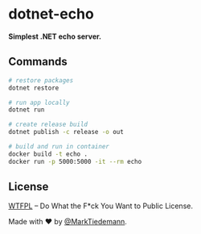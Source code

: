# dotnet-echo

**Simplest .NET echo server.**

## Commands

```sh
# restore packages
dotnet restore

# run app locally
dotnet run

# create release build
dotnet publish -c release -o out

# build and run in container
docker build -t echo .
docker run -p 5000:5000 -it --rm echo
```

## License

[WTFPL](http://www.wtfpl.net/) – Do What the F*ck You Want to Public License.

Made with :heart: by [@MarkTiedemann](https://twitter.com/MarkTiedemannDE).